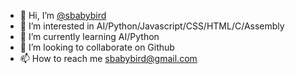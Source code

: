 - 👋 Hi, I’m [@sbabybird](https://twitter.com/sbabybird)
- 👀 I’m interested in AI/Python/Javascript/CSS/HTML/C/Assembly
- 🌱 I’m currently learning AI/Python
- 💞️ I’m looking to collaborate on Github
- 📫 How to reach me sbabybird@gmail.com

<!---
sbabybird/sbabybird is a ✨ special ✨ repository because its `README.md` (this file) appears on your GitHub profile.
You can click the Preview link to take a look at your changes.
--->
